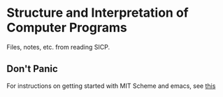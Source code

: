 # Structure and Interpretation of Computer Programs

Files, notes, etc. from reading SICP.

## Don't Panic

For instructions on getting started with MIT Scheme and emacs, see [this](https://groups.csail.mit.edu/mac/users/gjs/6.945/dont-panic/)
